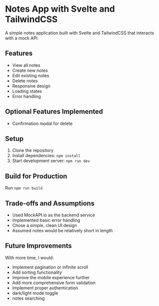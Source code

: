 # Notes App with Svelte and TailwindCSS

A simple notes application built with Svelte and TailwindCSS that interacts with a mock API.

## Features
- View all notes
- Create new notes
- Edit existing notes
- Delete notes
- Responsive design
- Loading states
- Error handling

## Optional Features Implemented

- Confirmation modal for delete

## Setup

1. Clone the repository
2. Install dependencies: `npm install`
3. Start development server: `npm run dev`

## Build for Production

Run `npm run build`

## Trade-offs and Assumptions

- Used MockAPI.io as the backend service
- Implemented basic error handling
- Chose a simple, clean UI design
- Assumed notes would be relatively short in length

## Future Improvements

With more time, I would:

- Implement pagination or infinite scroll
- Add sorting functionality
- Improve the mobile experience further
- Add more comprehensive form validation
- Implement proper authentication
- dark/light mode toggle
- notes searching